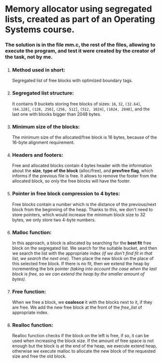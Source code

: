 # Memory allocator using segregated lists, created as part of an Operating Systems course.
### The solution is in the file mm.c, the rest of the files, allowing to execute the program, and test it were created by the creator of the task, not by me.


1. ### Method used in short:
    Segregated list of free blocks with optimized boundary tags.

2. ### Segregated list structure:
    It contains 9 buckets storing free blocks of sizes:
    `16`, `32`, `(32.64]`, `(64.128]`, `(128, 256]`, `(256, 512]`, `(512, 1024]`, `(1024, 2048]`,
    and the last one with blocks bigger than 2048 bytes.

3. ### Minimum size of the blocks:
    The minimum size of the allocated/free block is 16 bytes,
    because of the 16-byte alignment requirement.

4. ### Headers and footers:
    Free and allocated blocks contain 4 bytes header with the information about
    the **size**, **type of the block** (alloc/free), and **prevfree flag**, which informs if
    the previous file is free. It allows to remove the footer from the allocated
    block, so only the free blocks will have the footer.
 
5. ### Pointer in free block compression to 4 bytes:
    Free blocks contain a number which is the distance of the previous/next block
    from the beginning of the heap. Thanks to this, we don't need to store
    pointers, which would increase the minimum block size to 32 bytes,
    we only store two 4-byte numbers.
 
6. ### Malloc function:
    In this approach, a block is allocated by searching for the **best fit** free
    block on the segregated list. We search for the suitable bucket,
    and then we search the list with the appropriate index
    *(if we don't find fit in that list, we search the next one)*.
    Then place the new block on the place of this selected free block.
    If there is no fit, then we extend the heap by incrementing the
    brk pointer *(taking into account the case when the last block is free, so we
    can extend the heap by the smaller amount of bytes)*.

7. ### Free function:
    When we free a block, we **coalesce** it with the blocks next to it, if they are
    free. We add the new free block at the front of the *free_list* of appropriate
    index.

8. ### Realloc function:
    Realloc function checks if the block on the left is free,
    if so, it can be used when increasing the block size.
    If the amount of free space is not enough but the block is at the end of the
    heap, we execute extend heap, otherwise we execute malloc to allocate the new
    block of the requested size and free the old block.
